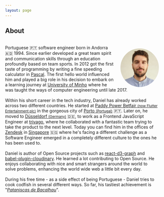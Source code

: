 ```yaml
---
layout: page
---
```


<section>
    <h2>About</h2>
    <img
        align="right"
        width="25%"
        height="25%"
        style="text-align: center; margin-left: 20px; margin-top: 28px; display: block; border-radius: 50%;"
        src="/assets/img/avatar-icon.jpg"
        alt="author avatar image"/>
    <br/>
    Portuguese 🇵🇹 software engineer born in Andorra 🇦🇩 1994. Since earlier developed a great team spirit and communication skills through an education profoundly based on team sports.
    In 2012 got the first taste of programming by writing a fine speeding calculator in <a href="https://en.wikipedia.org/wiki/Pascal_(programming_language)" target="_blank" title="Pascal is an imperative and procedural programming language">Pascal</a>.
    The first hello world influenced him and played a big role in his decision to embark on a learning journey at <a href="https://www.uminho.pt/EN" target="_blank" title="Official website of University of Minho, Braga, Portugal">University of Minho</a> where he was taught the ways of computer engineering until late 2017.
    <br/>
    <br/>
    Within his short career in the tech industry, Daniel has already worked across two different countries. He started at <a href="https://www.flutter.com/" target="_blank" title="Wikipedia page of Flutter Entertainment">Paddy Power Betfair <small>(now Flutter Entertainment plc)</small></a> in the gorgeous city of <a href="https://en.wikipedia.org/wiki/Porto" target="_blank" title="Wikipedia page for Porto, city in Portugal">Porto <small>(Portugal)</small></a> 🇵🇹. Later on, he moved to <a href="https://en.wikipedia.org/wiki/D%C3%BCsseldorf" target="_blank" title="Wikipedia page for, Dusseldorf, city in Germany">Düsseldorf <small>(Germany)</small></a> 🇩🇪, to work as a Frontend JavaScript Engineer at <a href="https://www.trivago.com/" target="_blank" title="Find your ideal hotel and compare prices from different websites">trivago</a>, where he collaborated with a fantastic team trying to take the product to the next level.
    Today you can find him in the offices of <a href="https://www.zendesk.com/" target="_blank" title="The best customer experiences are built with Zendesk">Zendesk</a> in <a href="https://en.wikipedia.org/wiki/Singapore" target="_blank" title="Singapore, officially the Republic of Singapore, is a sovereign island city-state in Southeast Asia">Singapore</a> 🇸🇬 where he's facing a different challenge as a Software Engineer emerged in a completely different culture to the ones he has been used to.
    <br/>
    <br/>
    Daniel is author of Open Source projects such as <a href="https://github.com/danielcaldas/react-d3-graph" target="_blank" title="Interactive and configurable graphs with react and d3 effortlessly">react-d3-graph</a> and <a href="https://github.com/danielcaldas/react-d3-graph" target="_blank" title="Compile cloudinary URLs at build time.">babel-plugin-cloudinary</a>. He learned a lot contributing to Open Source. He enjoys collaborating with nice and smart strangers around the world to solve problems, enhancing the world wide web a little bit every day.
    <br/>
    <br/>
    During his free time - as a side effect of being Portuguese - Daniel tries to cook codfish in several different ways. So far, his tastiest achievement is "<a href="https://lifestyle.sapo.pt/sabores/receitas/pataniscas-de-bacalhau-4" target="_blank" title="Portuguese recipe of codfish cakes"><i>Pataniscas de Bacalhau</i></a>".
</section>
